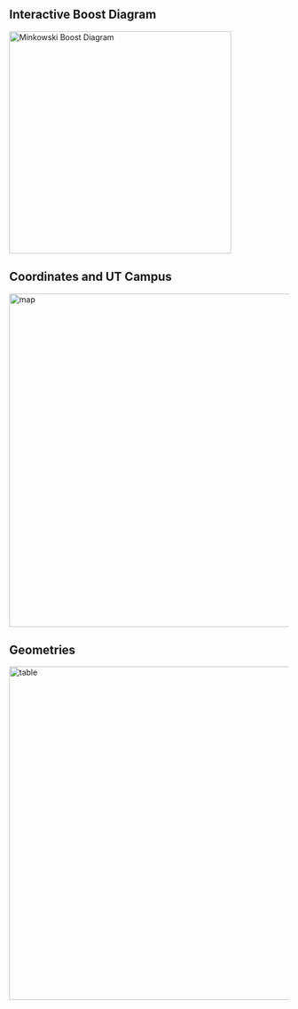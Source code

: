 ## Interactive Boost Diagram

<a href="https://raw.githack.com/amalbumbia/Electrodynamics_and_Relativity/main/interactive/minkowski_boost.html">
  <img src="https://github.com/amalbumbia/Electrodynamics_and_Relativity/blob/3c1f1f9c512ca96993b0caf8efc6c65fca7f9e04/assets/boost_diagram.png" width="400" alt="Minkowski Boost Diagram">
</a>

## Coordinates and UT Campus
<img width="600" alt="map" src="https://github.com/amalbumbia/Electrodynamics_and_Relativity/blob/6f090c3c28273866158b1272251127560575f38c/special_relativity/pictures/map.png">

## Geometries
<img width="600" alt="table" src="https://github.com/amalbumbia/Electrodynamics_and_Relativity/blob/429b01df1d14d4049e2085599da75ccc8cd6b0df/special_relativity/pictures/table.png">
